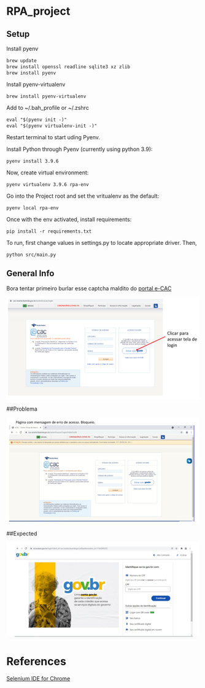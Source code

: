 # RPA_project

## Setup

Install pyenv
```
brew update
brew install openssl readline sqlite3 xz zlib
brew install pyenv
```

Install pyenv-virtualenv
```
brew install pyenv-virtualenv
```
Add to ~/.bah_profile  or ~/.zshrc 
```
eval "$(pyenv init -)"
eval "$(pyenv virtualenv-init -)"
```
Restart terminal to start uding Pyenv.

Install Python through Pyenv (currently using python 3.9):
```
pyenv install 3.9.6 
```
Now, create virtual environment:
```
pyenv virtualenv 3.9.6 rpa-env
```

Go into the Project root and set the vritualenv as the default:
```
pyenv local rpa-env
```

Once with the env activated, install requirements:

```
pip install -r requirements.txt
```

To run, first change values in settings.py to locate appropriate driver.
Then,

```
python src/main.py 
```


## General Info

Bora tentar primeiro burlar esse captcha maldito do [portal e-CAC](https://cav.receita.fazenda.gov.br/autenticacao/login)


![img1](assets/images/img_1.png)


##Problema

![img2](assets/images/img_2.png)

##Expected

![img3](assets/images/img_3.png)

# References

[Selenium IDE for Chrome](https://chrome.google.com/webstore/detail/selenium-ide/mooikfkahbdckldjjndioackbalphokd?hl=en)
